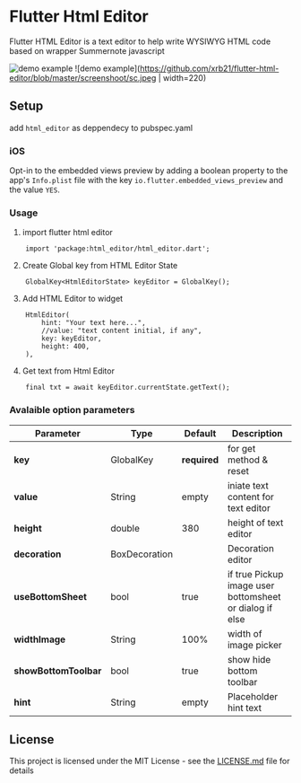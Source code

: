 # Flutter Html Editor

Flutter HTML Editor is a text editor to help write WYSIWYG HTML code based on wrapper Summernote javascript

![demo example](https://github.com/xrb21/flutter-html-editor/blob/master/screenshoot/flutter_html_editor.gif)  ![demo example](https://github.com/xrb21/flutter-html-editor/blob/master/screenshoot/sc.jpeg | width=220)


## Setup

add ```html_editor``` as deppendecy to pubspec.yaml

### iOS

Opt-in to the embedded views preview by adding a boolean property to the app's ```Info.plist``` file with the key ```io.flutter.embedded_views_preview``` and the value ```YES```.

### Usage

1. import flutter html editor
```
    import 'package:html_editor/html_editor.dart';
```

2. Create Global key from HTML Editor State
```
    GlobalKey<HtmlEditorState> keyEditor = GlobalKey();
```

3. Add HTML Editor to widget
```
    HtmlEditor(
        hint: "Your text here...",
        //value: "text content initial, if any",
        key: keyEditor,
        height: 400,
    ),
```

4. Get text from Html Editor
```
    final txt = await keyEditor.currentState.getText();
```


### Avalaible option parameters

Parameter | Type | Default | Description
------------ | ------------- | ------------- | -------------
**key** | GlobalKey<HtmlEditorState> | **required** | for get method & reset
**value** | String | empty | iniate text content for text editor
**height** | double | 380 | height of text editor
**decoration** | BoxDecoration |  | Decoration editor
**useBottomSheet** | bool | true | if true Pickup image user bottomsheet or dialog if else
**widthImage** | String | 100% | width of image picker
**showBottomToolbar** | bool | true | show hide bottom toolbar
**hint** | String | empty | Placeholder hint text


## License

This project is licensed under the MIT License - see the [LICENSE.md](LICENSE.md) file for details



